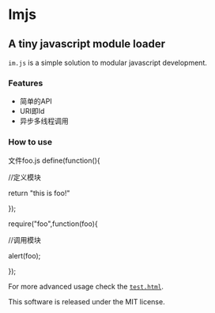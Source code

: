 # Imjs
## A tiny javascript module loader

`im.js` is a simple solution to modular javascript development.

### Features
 * 简单的API
 * URI即Id
 * 异步多线程调用

### How to use
文件foo.js
define(function(){

  //定义模块
  
  return "this is foo!"
  
});

require("foo",function(foo){

  //调用模块
  
  alert(foo);
  
});


For more advanced usage check the [`test.html`](https://github.com/fengdi/).

This software is released under the MIT license.

